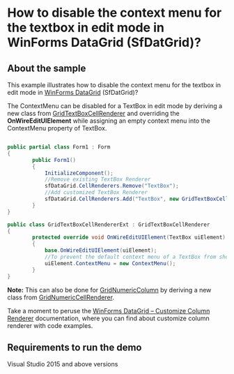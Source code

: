 # How to disable the context menu for the textbox in edit mode in WinForms DataGrid (SfDatGrid)?

## About the sample
This example illustrates how to disable the context menu for the textbox in edit mode in [WinForms DataGrid](https://www.syncfusion.com/winforms-ui-controls/datagrid) (SfDatGrid)?

The ContextMenu can be disabled for a TextBox in edit mode by deriving a new class from [GridTextBoxCellRenderer](https://help.syncfusion.com/cr/windowsforms/Syncfusion.WinForms.DataGrid.Renderers.GridTextBoxCellRenderer.html) and overriding the **OnWireEditUIElement** while assigning an empty context menu into the ContextMenu property of TextBox.

```C#

public partial class Form1 : Form
{
        public Form1()
        {
            InitializeComponent();
            //Remove existing TextBox Renderer
            sfDataGrid.CellRenderers.Remove("TextBox");
            //Add customized TextBox Renderer
            sfDataGrid.CellRenderers.Add("TextBox", new GridTextBoxCellRendererExt());
        }
}

public class GridTextBoxCellRendererExt : GridTextBoxCellRenderer
{
        protected override void OnWireEditUIElement(TextBox uiElement)
        {
            base.OnWireEditUIElement(uiElement);
            //To prevent the default context menu of a TextBox from showing up, assign a empty context menu as shown below
            uiElement.ContextMenu = new ContextMenu();
        }
}

```
**Note:** This can also be done for [GridNumericColumn](https://help.syncfusion.com/cr/windowsforms/Syncfusion.WinForms.DataGrid.GridNumericColumn.html) by deriving a new class from [GridNumericCellRenderer](https://help.syncfusion.com/cr/windowsforms/Syncfusion.WinForms.DataGrid.Renderers.GridNumericCellRenderer.html).


Take a moment to peruse the [WinForms DataGrid – Customize Column Renderer](https://help.syncfusion.com/windowsforms/datagrid/columntypes#customize-column-renderer) documentation, where you can find about customize column renderer with code examples.

## Requirements to run the demo
Visual Studio 2015 and above versions

